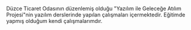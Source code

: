 Düzce Ticaret Odasının düzenlemiş olduğu "Yazılım ile Geleceğe Atılım Projesi"nin yazılım derslerinde yapılan çalışmaları içermektedir. Eğitimde yapmış olduğum kendi çalışmalarımdır.
